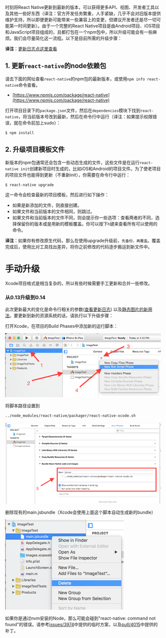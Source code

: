 时刻将React Native更新到最新的版本，可以获得更多API、视图、开发者工具以及其他一些好东西（译注：官方开发任务繁重，人手紧缺，几乎不会对旧版本提供维护支持，所以即便更新可能带来一些兼容上的变更，但建议开发者还是尽一切可能第一时间更新）。由于一个完整的React Native项目是由Android项目、iOS项目和JavaScript项目组成的，且都打包在一个npm包中，所以升级可能会有一些麻烦。我们会尽量简化这一流程。以下是目前所需的升级步骤：

__译注__：[更新日志点这里查看](http://bbs.reactnative.cn/category/1)

## 1. 更新`react-native`的node依赖包

请去下面的网址查看`react-native`的npm包的最新版本，或使用`npm info react-native`命令查看。

* [https://www.npmjs.com/package/react-native](https://www.npmjs.com/package/react-native)

打开项目目录下的`package.json`文件，然后在`dependencies`模块下找到`react-native`，将当前版本号改到最新，然后在命令行中运行（译注：如果提示权限错误，就在命令前加上sudo）： 

```sh
$ npm install
```

## 2. 升级项目模板文件

新版本的npm包通常还会包含一些动态生成的文件，这些文件是在运行`react-native init`创建新项目时生成的，比如iOS和Android的项目文件。为了使老项目的项目文件也能得到更新（不重新init），你需要在命令行中运行：

```sh
$ react-native upgrade
```

这一命令会检查最新的项目模板，然后进行如下操作：

* 如果是新添加的文件，则直接创建。
* 如果文件和当前版本的文件相同，则跳过。
* 如果文件和当前版本的文件不同，则会提示你一些选项：查看两者的不同，选择保留你的版本或是用新的模板覆盖。你可以按下`h`键来查看所有可以使用的命令。

__译注__：如果你有修改原生代码，那么在使用upgrade升级前，`先备份，再覆盖`。覆盖完成后，使用比对工具找出差异，将你之前修改的代码逐步搬运到新文件中。

# 手动升级

Xcode项目格式是相当复杂的，所以有些时候需要手工更新和合并一些修改。

### 从0.13升级到0.14

此次更新最大的变化是命令行相关的参数([查看更新日志](https://github.com/facebook/react-native/releases/tag/v0.14.0-rc)) 以及[静态图片的新用法](images.html)。要更新到新的资源系统的话，请执行以下升级步骤：

打开Xcode，在项目的Build Phases中添加新的运行脚本：

![](img/Upgrading1.png)

将脚本路径设置到
```sh
../node_modules/react-native/packager/react-native-xcode.sh
```

![](img/Upgrading2.png)

删除现有的main.jsbundle（Xcode会使用上面这个脚本自动生成新的bundle）

![](img/Upgrading3.png)

如果你是通过nvm安装的Node，那么可能会碰到"react-native: command not found"的错误。请参考[issues/3974](https://github.com/facebook/react-native/issues/3974)中提供的临时方案，以及[pull/4015](https://github.com/facebook/react-native/pull/4015)中提供的补丁。
